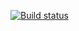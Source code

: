 [![Build status](https://ci.appveyor.com/api/projects/status/o5rblbiu1kn6ub23/branch/main?svg=true)](https://ci.appveyor.com/project/Sapogoha/regex-nicknames/branch/main)
